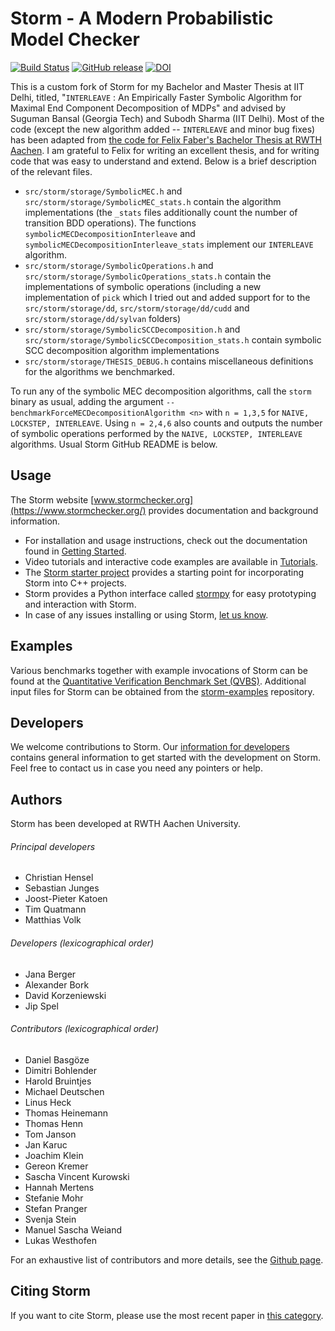 Storm - A Modern Probabilistic Model Checker
============================================

[![Build Status](https://github.com/moves-rwth/storm/workflows/Build%20Test/badge.svg)](https://github.com/moves-rwth/storm/actions)
[![GitHub release](https://img.shields.io/github/release/moves-rwth/storm.svg)](https://github.com/moves-rwth/storm/releases/)
[![DOI](https://zenodo.org/badge/DOI/10.5281/zenodo.1181896.svg)](https://doi.org/10.5281/zenodo.1181896)

This is a custom fork of Storm for my Bachelor and Master Thesis at IIT Delhi, titled, "`INTERLEAVE` : An Empirically Faster Symbolic Algorithm for Maximal End Component Decomposition of MDPs" and advised by Suguman Bansal (Georgia Tech) and Subodh Sharma (IIT Delhi). Most of the code (except the new algorithm added -- `INTERLEAVE` and minor bug fixes) has been adapted from [the code for Felix Faber's Bachelor Thesis at RWTH Aachen](https://doi.org/10.5281/zenodo.8311805). I am grateful to Felix for writing an excellent thesis, and for writing code that was easy to understand and extend. Below is a brief description of the relevant files.

- `src/storm/storage/SymbolicMEC.h` and `src/storm/storage/SymbolicMEC_stats.h` contain the algorithm implementations (the `_stats` files additionally count the number of transition BDD operations). The functions `symbolicMECDecompositionInterleave` and `symbolicMECDecompositionInterleave_stats` implement our `INTERLEAVE` algorithm.
- `src/storm/storage/SymbolicOperations.h` and `src/storm/storage/SymbolicOperations_stats.h` contain the implementations of symbolic operations (including a new implementation of `pick` which I tried out and added support for to the `src/storm/storage/dd`, `src/storm/storage/dd/cudd` and `src/storm/storage/dd/sylvan` folders)
- `src/storm/storage/SymbolicSCCDecomposition.h` and `src/storm/storage/SymbolicSCCDecomposition_stats.h` contain symbolic SCC decomposition algorithm implementations
- `src/storm/storage/THESIS_DEBUG.h` contains miscellaneous definitions for the algorithms we benchmarked.

To run any of the symbolic MEC decomposition algorithms, call the `storm` binary as usual, adding the argument `--benchmarkForceMECDecompositionAlgorithm <n>` with `n = 1,3,5` for `NAIVE, LOCKSTEP, INTERLEAVE`. Using `n = 2,4,6` also counts and outputs the number of symbolic operations performed by the `NAIVE, LOCKSTEP, INTERLEAVE` algorithms. Usual Storm GitHub README is below.

Usage
-----------------------------
The Storm website [www.stormchecker.org](https://www.stormchecker.org/) provides documentation and background information.
- For installation and usage instructions, check out the documentation found in [Getting Started](http://www.stormchecker.org/getting-started.html).
- Video tutorials and interactive code examples are available in [Tutorials](https://www.stormchecker.org/tutorials.html).
- The [Storm starter project](https://github.com/moves-rwth/storm-project-starter-cpp/) provides a starting point for incorporating Storm into C++ projects.
- Storm provides a Python interface called [stormpy](https://moves-rwth.github.io/stormpy/) for easy prototyping and interaction with Storm.
- In case of any issues installing or using Storm, [let us know](https://www.stormchecker.org/documentation/obtain-storm/troubleshooting.html).


Examples
-----------------------------
Various benchmarks together with example invocations of Storm can be found at the [Quantitative Verification Benchmark Set (QVBS)](http://qcomp.org/benchmarks).
Additional input files for Storm can be obtained from the [storm-examples](https://github.com/moves-rwth/storm-examples) repository.


Developers
-----------------------------
We welcome contributions to Storm.
Our [information for developers](doc/developers.md) contains general information to get started with the development on Storm.
Feel free to contact us in case you need any pointers or help.


Authors
-----------------------------
Storm has been developed at RWTH Aachen University.

###### Principal developers
* Christian Hensel
* Sebastian Junges
* Joost-Pieter Katoen
* Tim Quatmann
* Matthias Volk

###### Developers (lexicographical order)
* Jana Berger
* Alexander Bork
* David Korzeniewski
* Jip Spel

###### Contributors (lexicographical order)
* Daniel Basgöze
* Dimitri Bohlender
* Harold Bruintjes
* Michael Deutschen
* Linus Heck
* Thomas Heinemann
* Thomas Henn
* Tom Janson
* Jan Karuc
* Joachim Klein
* Gereon Kremer
* Sascha Vincent Kurowski
* Hannah Mertens
* Stefanie Mohr
* Stefan Pranger
* Svenja Stein
* Manuel Sascha Weiand
* Lukas Westhofen

For an exhaustive list of contributors and more details, see the [Github page](https://github.com/moves-rwth/storm/graphs/contributors).


Citing Storm
-----------------------------
If you want to cite Storm, please use the most recent paper in [this category](https://www.stormchecker.org/publications.html).
